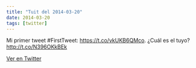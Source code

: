 ```yaml
---
title: "Tuit del 2014-03-20"
date: 2014-03-20
tags: [twitter]
---
```


Mi primer tweet #FirstTweet: https://t.co/vkUKB6QMco. ¿Cuál es el tuyo? http://t.co/N396OKkBEk



[Ver en Twitter](https://twitter.com/i/web/status/446795339563941888)
